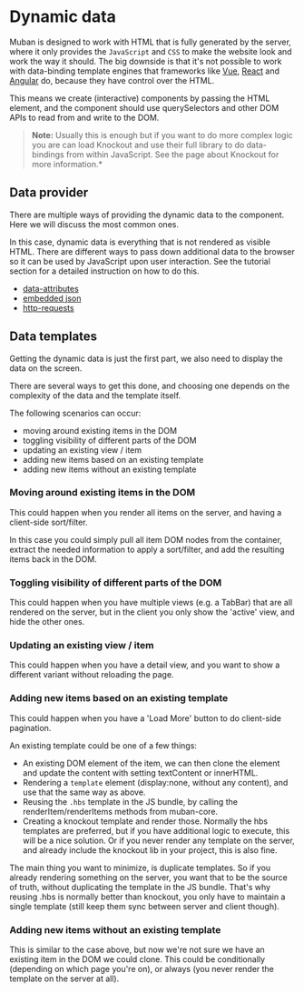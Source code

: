 # Dynamic data

Muban is designed to work with HTML that is fully generated by the server, where it only provides
the `JavaScript` and `CSS` to make the website look and work the way it should. The big downside is
that it's not possible to work with data-binding template engines that frameworks like
[Vue](https://vuejs.org/), [React](https://reactjs.org/) and [Angular](https://angular.io/) do,
because they have control over the HTML.

This means we create (interactive) components by passing the HTML element, and the component should
use querySelectors and other DOM APIs to read from and write to the DOM.

> **Note:** Usually this is enough but if you want to do more complex logic you are can load
> Knockout and use their full library to do data-bindings from within JavaScript. See the page about
> Knockout for more information.\*

## Data provider

There are multiple ways of providing the dynamic data to the component. Here we will discuss the
most common ones.

In this case, dynamic data is everything that is not rendered as visible HTML. There are different
ways to pass down additional data to the browser so it can be used by JavaScript upon user
interaction. See the tutorial section for a detailed instruction on how to do this.

- [data-attributes](./12-guides.md#Get-data-from-data-attributes)
- [embedded json](./12-guides.md#Get-data-from-embedded-json)
- [http-requests](./12-guides.md#Get-data-through-a-http-request)

## Data templates

Getting the dynamic data is just the first part, we also need to display the data on the screen.

There are several ways to get this done, and choosing one depends on the complexity of the data and
the template itself.

The following scenarios can occur:

- moving around existing items in the DOM
- toggling visibility of different parts of the DOM
- updating an existing view / item
- adding new items based on an existing template
- adding new items without an existing template

### Moving around existing items in the DOM

This could happen when you render all items on the server, and having a client-side sort/filter.

In this case you could simply pull all item DOM nodes from the container, extract the needed
information to apply a sort/filter, and add the resulting items back in the DOM.

### Toggling visibility of different parts of the DOM

This could happen when you have multiple views (e.g. a TabBar) that are all rendered on the server,
but in the client you only show the 'active' view, and hide the other ones.

### Updating an existing view / item

This could happen when you have a detail view, and you want to show a different variant without
reloading the page.

### Adding new items based on an existing template

This could happen when you have a 'Load More' button to do client-side pagination.

An existing template could be one of a few things:

- An existing DOM element of the item, we can then clone the element and update the content with
  setting textContent or innerHTML.
- Rendering a `template` element (display:none, without any content), and use that the same way as
  above.
- Reusing the `.hbs` template in the JS bundle, by calling the renderItem/renderItems methods from
  muban-core.
- Creating a knockout template and render those. Normally the hbs templates are preferred, but if
  you have additional logic to execute, this will be a nice solution. Or if you never render any
  template on the server, and already include the knockout lib in your project, this is also fine.

The main thing you want to minimize, is duplicate templates. So if you already rendering something
on the server, you want that to be the source of truth, without duplicating the template in the JS
bundle. That's why reusing .hbs is normally better than knockout, you only have to maintain a single
template (still keep them sync between server and client though).

### Adding new items without an existing template

This is similar to the case above, but now we're not sure we have an existing item in the DOM we
could clone. This could be conditionally (depending on which page you're on), or always (you never
render the template on the server at all).
